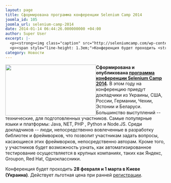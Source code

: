 ```yaml
---
layout: page
title: Сформирована программа конференции Selenium Camp 2014
joomla_id: 105
joomla_url: selenium-camp-2014
date: 2014-01-14 06:44:26.000000000 +04:00
author: Super User
excerpt: |-
  <p><strong><img class="caption" src="http://seleniumcamp.com/wp-content/uploads/banner_285_160.gif" border="0" width="285" height="160" style="float: left;" />Сформирована и опубликована <a href="http://seleniumcamp.com/program/">программа конференции Selenium Camp 2014</a>.</strong> <span style="line-height: 1.3em;">В этом году на конференцию приедут докладчики из Украины, США, России, Германии, Чехии, Эстонии и Беларуси. Большинство выступлений -- технические, для подготовленных участников. Самые популярные языки и платформы: Java, NET, PHP , Python и Node.JS. Среди докладчиков -- люди, непосредственно вовлеченные в разработку библиотек и фреймворков, что позволит участникам задать вопросы, касающиеся этих фреймворков, непосредственно авторам. Кроме того, у участников будет возможность узнать, как автоматизированное тестирование осуществляется в крупных компаниях, таких как Яндекс, Groupon, Red Hat, Одноклассники.</span></p>
  <p><span style="line-height: 1.3em;">Конференция будет проходить <strong>28 февраля и 1 марта в Киеве (Украина)</strong>. Действует льготная цена при ранней <a href="http://seleniumcamp.com/registration/">регистрации</a>.</span></p>
category: Новости
---
```

<p><strong><img class="caption" src="http://seleniumcamp.com/wp-content/uploads/banner_285_160.gif" border="0" width="285" height="160" style="float: left;" />Сформирована и опубликована <a href="http://seleniumcamp.com/program/">программа конференции Selenium Camp 2014</a>.</strong> <span style="line-height: 1.3em;">В этом году на конференцию приедут докладчики из Украины, США, России, Германии, Чехии, Эстонии и Беларуси. Большинство выступлений -- технические, для подготовленных участников. Самые популярные языки и платформы: Java, NET, PHP , Python и Node.JS. Среди докладчиков -- люди, непосредственно вовлеченные в разработку библиотек и фреймворков, что позволит участникам задать вопросы, касающиеся этих фреймворков, непосредственно авторам. Кроме того, у участников будет возможность узнать, как автоматизированное тестирование осуществляется в крупных компаниях, таких как Яндекс, Groupon, Red Hat, Одноклассники.</span></p>
<p><span style="line-height: 1.3em;">Конференция будет проходить <strong>28 февраля и 1 марта в Киеве (Украина)</strong>. Действует льготная цена при ранней <a href="http://seleniumcamp.com/registration/">регистрации</a>.</span></p>
